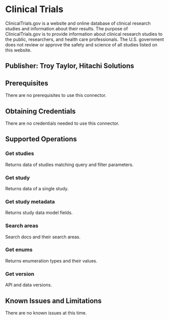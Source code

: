 # Clinical Trials
ClinicalTrials.gov is a website and online database of clinical research studies and information about their results. The purpose of ClinicalTrials.gov is to provide information about clinical research studies to the public, researchers, and health care professionals. The U.S. government does not review or approve the safety and science of all studies listed on this website.

## Publisher: Troy Taylor, Hitachi Solutions

## Prerequisites
There are no prerequisites to use this connector.

## Obtaining Credentials
There are no credentials needed to use this connector.

## Supported Operations
### Get studies
Returns data of studies matching query and filter parameters.
### Get study
Returns data of a single study.
### Get study metadata
Returns study data model fields.
### Search areas
Search docs and their search areas.
### Get enums
Returns enumeration types and their values.
### Get version
API and data versions.

## Known Issues and Limitations
There are no known issues at this time.
